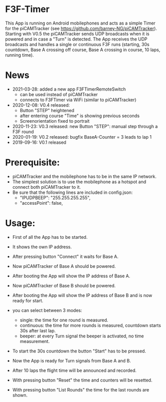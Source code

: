 # F3F-Timer

This App is running on Android mobilephones and acts as a simple Timer for the piCAMTracker (see https://github.com/barney-NG/piCAMTracker).
Starting with V0.5 the piCAMTracker sends UDP broadcasts when it is powered and in case a "Turn" is detected.
The App receives the UDP broadcasts and handles a single or continuous F3F runs (starting, 30s countdown, Base A crossing off course, Base A crossing in course, 10 laps, running time).

# News
* 2021-03-28: added a new app F3FTimerRemoteSwitch
  * can be used instead of piCAMTracker
  * connects to F3FTimer via WiFi (similar to piCAMTracker)
* 2020-12-08: V0.4 released:
  * Button "STEP" heightened
  * after entering course "Time" is showing previous seconds
  * Screenorientation fixed to portrait
* 2020-11-23: V0.3 released: new Button "STEP": manual step through a F3F round
* 2020-01-19: V0.2 released: bugfix BaseA-Counter = 3 leads to lap 1
* 2019-09-16: V0.1 released

# Prerequisite:

* piCAMTracker and the mobilephone has to be in the same IP network.
* The simplest solution is to use the mobilephone as a hotspot and connect both piCAMTracker to it.
* Be sure that the following lines are included in config.json:
  * "IPUDPBEEP": "255.255.255.255",
  * "accessPoint": false,

# Usage:

* First of all the App has to be started.
* It shows the own IP address.
* After pressing button "Connect" it waits for Base A.
* Now piCAMTracker of Base A should be powered.
* After booting the App will show the IP address of Base A.
* Now piCAMTracker of Base B should be powered.
* After booting the App will show the IP address of Base B and is now ready for start.
* you can select between 3 modes:
  * single: the time for one round is measured.
  * continuous: the time for more rounds is measured, countdown starts 30s after last lap.
  * beeper: at every Turn signal the beeper is activated, no time measurement.

* To start the 30s countdown the button "Start" has to be pressed.
* Now the App is ready for Turn signals from Base A and B.
* After 10 laps the flight time will be announced and recorded.
* With pressing button "Reset" the time and counters will be resetted.
* With pressing button "List Rounds" the time for the last rounds are shown.
